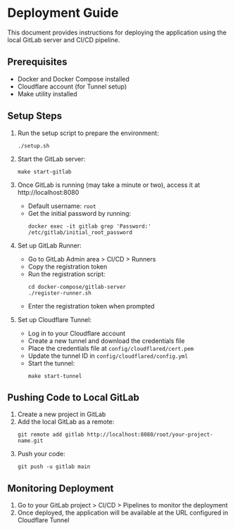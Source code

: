 # Deployment Guide

This document provides instructions for deploying the application using the local GitLab server and CI/CD pipeline.

## Prerequisites

- Docker and Docker Compose installed
- Cloudflare account (for Tunnel setup)
- Make utility installed

## Setup Steps

1. Run the setup script to prepare the environment:
   ```
   ./setup.sh
   ```

2. Start the GitLab server:
   ```
   make start-gitlab
   ```

3. Once GitLab is running (may take a minute or two), access it at http://localhost:8080
   - Default username: `root`
   - Get the initial password by running:
     ```
     docker exec -it gitlab grep 'Password:' /etc/gitlab/initial_root_password
     ```

4. Set up GitLab Runner:
   - Go to GitLab Admin area > CI/CD > Runners
   - Copy the registration token
   - Run the registration script:
     ```
     cd docker-compose/gitlab-server
     ./register-runner.sh
     ```
   - Enter the registration token when prompted

5. Set up Cloudflare Tunnel:
   - Log in to your Cloudflare account
   - Create a new tunnel and download the credentials file
   - Place the credentials file at `config/cloudflared/cert.pem`
   - Update the tunnel ID in `config/cloudflared/config.yml`
   - Start the tunnel:
     ```
     make start-tunnel
     ```

## Pushing Code to Local GitLab

1. Create a new project in GitLab
2. Add the local GitLab as a remote:
   ```
   git remote add gitlab http://localhost:8080/root/your-project-name.git
   ```
3. Push your code:
   ```
   git push -u gitlab main
   ```

## Monitoring Deployment

1. Go to your GitLab project > CI/CD > Pipelines to monitor the deployment
2. Once deployed, the application will be available at the URL configured in Cloudflare Tunnel 